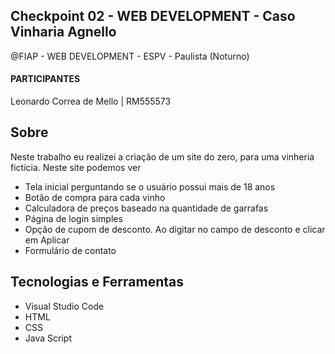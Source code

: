 ## Checkpoint 02 - WEB DEVELOPMENT - Caso Vinharia Agnello ##
<p>@FIAP - WEB DEVELOPMENT - ESPV - Paulista (Noturno)</p>
<h4>PARTICIPANTES</h4>
<p>Leonardo Correa de Mello | RM555573</p> 

## Sobre ##
Neste trabalho eu realizei a criação de um site do zero, para uma vinheria fictícia.
Neste site podemos ver
<ul>
  <li>Tela inicial perguntando se o usuário possui mais de 18 anos</li>
  <li>Botão de compra para cada vinho</li>
  <li>Calculadora de preços baseado na quantidade de garrafas</li>
  <li>Página de login simples</li>
  <li>Opção de cupom de desconto. Ao digitar no campo de desconto e clicar em Aplicar</li>
  <li>Formulário de contato</li>
</ul>

## Tecnologias e Ferramentas ##
<ul>
  <li>Visual Studio Code</li>
  <li>HTML</li>
  <li>CSS</li>
  <li>Java Script</li>
</ul>
